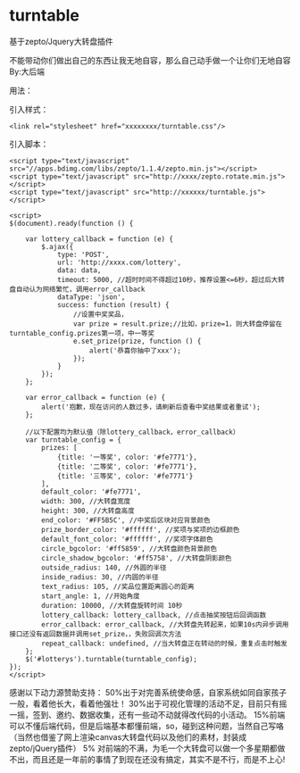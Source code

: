 # turntable
基于zepto/Jquery大转盘插件

不能带动你们做出自己的东西让我无地自容，那么自己动手做一个让你们无地自容 By:大后端

用法：



引入样式：
```
<link rel="stylesheet" href="xxxxxxxx/turntable.css"/>
```
引入脚本：
```
<script type="text/javascript" src="//apps.bdimg.com/libs/zepto/1.1.4/zepto.min.js"></script>
<script type="text/javascript" src="http://xxxx/zepto.rotate.min.js"></script>
<script type="text/javascript" src="http://xxxxxx/turntable.js"></script>
```
```
<script>
$(document).ready(function () {

    var lottery_callback = function (e) {
        $.ajax({
            type: 'POST',
            url: 'http://xxxx.com/lottery',
            data: data,
            timeout: 5000, //超时时间不得超过10秒，推荐设置<=6秒，超过后大转盘自动认为网络繁忙，调用error_callback
            dataType: 'json',
            success: function (result) {
                //设置中奖奖品，
                var prize = result.prize;//比如，prize=1，则大转盘停留在 turntable_config.prizes第一项，中一等奖
                e.set_prize(prize, function () {
                    alert('恭喜你抽中了xxx');
                });
            }
        });
    };

    var error_callback = function (e) {
        alert('抱歉，现在访问的人数过多，请刷新后查看中奖结果或者重试');
    };
    
    //以下配置均为默认值（除lottery_callback，error_callback）
    var turntable_config = {
        prizes: [
            {title: '一等奖', color: '#fe7771'},
            {title: '二等奖', color: '#fe7771'},
            {title: '三等奖', color: '#fe7771'}
        ],
        default_color: '#fe7771',
        width: 300, //大转盘宽度
        height: 300, //大转盘高度
        end_color: '#FF5B5C', //中奖后区块对应背景颜色
        prize_border_color: '#ffffff', //奖项与奖项的边框颜色
        default_font_color: '#ffffff', //奖项字体颜色
        circle_bgcolor: '#ff5859', //大转盘颜色背景颜色
        circle_shadow_bgcolor: '#ff5758', //大转盘阴影颜色
        outside_radius: 140, //外圆的半径
        inside_radius: 30, //内圆的半径
        text_radius: 105, //奖品位置距离圆心的距离
        start_angle: 1, //开始角度
        duration: 10000, //大转盘旋转时间 10秒
        lottery_callback: lottery_callback, //点击抽奖按钮后回调函数
        error_callback: error_callback, //大转盘先转起来，如果10s内异步调用接口还没有返回数据并调用set_prize，，失败回调次方法
        repeat_callback: undefined, //当大转盘正在转动的时候，重复点击时触发
    };
    $('#lotterys').turntable(turntable_config);
});
</script>
```


感谢以下动力源赞助支持：
50%出于对完善系统使命感，自家系统如同自家孩子一般，看着他长大，看着他强壮！
30%出于可视化管理的活动不足，目前只有摇一摇，签到、邀约、数据收集，还有一些动不动就得改代码的小活动。
15%前端可以不懂后端代码，但是后端基本都懂前端，so，碰到这种问题，当然自己写咯（当然也借鉴了网上渲染canvas大转盘代码以及他们的素材，封装成zepto/jQuery插件）
5% 对前端的不满，为毛一个大转盘可以做一个多星期都做不出，而且还是一年前的事情了到现在还没有搞定，其实不是不行，而是不上心!